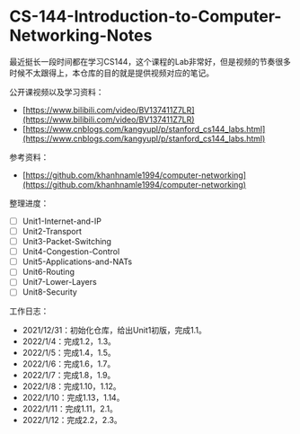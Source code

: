 # CS-144-Introduction-to-Computer-Networking-Notes
最近挺长一段时间都在学习CS144，这个课程的Lab非常好，但是视频的节奏很多时候不太跟得上，本仓库的目的就是提供视频对应的笔记。

公开课视频以及学习资料：

- [https://www.bilibili.com/video/BV137411Z7LR](https://www.bilibili.com/video/BV137411Z7LR)
- [https://www.cnblogs.com/kangyupl/p/stanford_cs144_labs.html](https://www.cnblogs.com/kangyupl/p/stanford_cs144_labs.html)

参考资料：

- [https://github.com/khanhnamle1994/computer-networking](https://github.com/khanhnamle1994/computer-networking)

整理进度：

- [ ] Unit1-Internet-and-IP
- [ ] Unit2-Transport
- [ ] Unit3-Packet-Switching
- [ ] Unit4-Congestion-Control
- [ ] Unit5-Applications-and-NATs
- [ ] Unit6-Routing
- [ ] Unit7-Lower-Layers
- [ ] Unit8-Security

工作日志：

- 2021/12/31：初始化仓库，给出Unit1初版，完成1.1。
- 2022/1/4：完成1.2，1.3。
- 2022/1/5：完成1.4，1.5。
- 2022/1/6：完成1.6，1.7。
- 2022/1/7：完成1.8，1.9。
- 2022/1/8：完成1.10，1.12。
- 2022/1/10：完成1.13，1.14。
- 2022/1/11：完成1.11，2.1。
- 2022/1/12：完成2.2，2.3。

